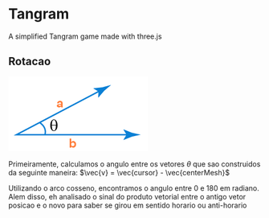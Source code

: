 # Tangram

A simplified Tangram game made with three.js
## Rotacao
![vector](./asset/vectors.png)

Primeiramente, calculamos o angulo entre os vetores $\theta$ que sao construidos da seguinte maneira:
$\vec{v} = \vec{cursor} - \vec{centerMesh}$

Utilizando o arco cosseno, encontramos o angulo entre 0 e 180 em radiano.  
Alem disso, eh analisado o sinal do produto vetorial entre o antigo vetor posicao e o novo para saber se girou em sentido horario ou anti-horario